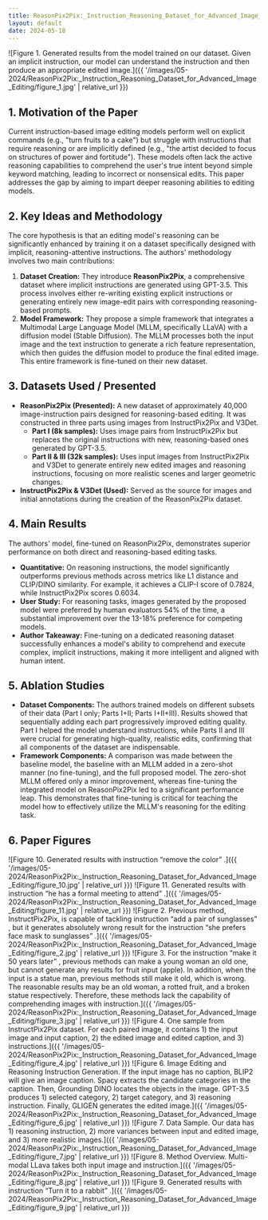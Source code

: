 ```yaml
---
title: ReasonPix2Pix:_Instruction_Reasoning_Dataset_for_Advanced_Image_Editing
layout: default
date: 2024-05-18
---
```

![Figure 1. Generated results from the model trained on our dataset. Given an implicit instruction, our model can understand the instruction and then produce an appropriate edited image.]({{ '/images/05-2024/ReasonPix2Pix:_Instruction_Reasoning_Dataset_for_Advanced_Image_Editing/figure_1.jpg' | relative_url }})
## 1. Motivation of the Paper
Current instruction-based image editing models perform well on explicit commands (e.g., "turn fruits to a cake") but struggle with instructions that require reasoning or are implicitly defined (e.g., "the artist decided to focus on structures of power and fortitude"). These models often lack the active reasoning capabilities to comprehend the user's true intent beyond simple keyword matching, leading to incorrect or nonsensical edits. This paper addresses the gap by aiming to impart deeper reasoning abilities to editing models.

## 2. Key Ideas and Methodology
The core hypothesis is that an editing model's reasoning can be significantly enhanced by training it on a dataset specifically designed with implicit, reasoning-attentive instructions. The authors' methodology involves two main contributions:
1.  **Dataset Creation:** They introduce **ReasonPix2Pix**, a comprehensive dataset where implicit instructions are generated using GPT-3.5. This process involves either re-writing existing explicit instructions or generating entirely new image-edit pairs with corresponding reasoning-based prompts.
2.  **Model Framework:** They propose a simple framework that integrates a Multimodal Large Language Model (MLLM, specifically LLaVA) with a diffusion model (Stable Diffusion). The MLLM processes both the input image and the text instruction to generate a rich feature representation, which then guides the diffusion model to produce the final edited image. This entire framework is fine-tuned on their new dataset.

## 3. Datasets Used / Presented
*   **ReasonPix2Pix (Presented):** A new dataset of approximately 40,000 image-instruction pairs designed for reasoning-based editing. It was constructed in three parts using images from InstructPix2Pix and V3Det.
    *   **Part I (8k samples):** Uses image pairs from InstructPix2Pix but replaces the original instructions with new, reasoning-based ones generated by GPT-3.5.
    *   **Part II & III (32k samples):** Uses input images from InstructPix2Pix and V3Det to generate entirely new edited images and reasoning instructions, focusing on more realistic scenes and larger geometric changes.
*   **InstructPix2Pix & V3Det (Used):** Served as the source for images and initial annotations during the creation of the ReasonPix2Pix dataset.

## 4. Main Results
The authors' model, fine-tuned on ReasonPix2Pix, demonstrates superior performance on both direct and reasoning-based editing tasks.
*   **Quantitative:** On reasoning instructions, the model significantly outperforms previous methods across metrics like L1 distance and CLIP/DINO similarity. For example, it achieves a CLIP-I score of 0.7824, while InstructPix2Pix scores 0.6034.
*   **User Study:** For reasoning tasks, images generated by the proposed model were preferred by human evaluators 54% of the time, a substantial improvement over the 13-18% preference for competing models.
*   **Author Takeaway:** Fine-tuning on a dedicated reasoning dataset successfully enhances a model's ability to comprehend and execute complex, implicit instructions, making it more intelligent and aligned with human intent.

## 5. Ablation Studies
*   **Dataset Components:** The authors trained models on different subsets of their data (Part I only; Parts I+II; Parts I+II+III). Results showed that sequentially adding each part progressively improved editing quality. Part I helped the model understand instructions, while Parts II and III were crucial for generating high-quality, realistic edits, confirming that all components of the dataset are indispensable.
*   **Framework Components:** A comparison was made between the baseline model, the baseline with an MLLM added in a zero-shot manner (no fine-tuning), and the full proposed model. The zero-shot MLLM offered only a minor improvement, whereas fine-tuning the integrated model on ReasonPix2Pix led to a significant performance leap. This demonstrates that fine-tuning is critical for teaching the model how to effectively utilize the MLLM's reasoning for the editing task.

## 6. Paper Figures
![Figure 10. Generated results with instruction “remove the color” .]({{ '/images/05-2024/ReasonPix2Pix:_Instruction_Reasoning_Dataset_for_Advanced_Image_Editing/figure_10.jpg' | relative_url }})
![Figure 11. Generated results with instruction “he has a formal meeting to attend” .]({{ '/images/05-2024/ReasonPix2Pix:_Instruction_Reasoning_Dataset_for_Advanced_Image_Editing/figure_11.jpg' | relative_url }})
![Figure 2. Previous method, InstructPix2Pix, is capable of tackling instruction “add a pair of sunglasses” , but it generates absolutely wrong result for the instruction “she prefers face mask to sunglasses” .]({{ '/images/05-2024/ReasonPix2Pix:_Instruction_Reasoning_Dataset_for_Advanced_Image_Editing/figure_2.jpg' | relative_url }})
![Figure 3. For the instruction “make it 50 years later” , previous methods can make a young woman an old one, but cannot generate any results for fruit input (apple). In addition, when the input is a statue man, previous methods still make it old, which is wrong. The reasonable results may be an old woman, a rotted fruit, and a broken statue respectively. Therefore, these methods lack the capability of comprehending images with instruction.]({{ '/images/05-2024/ReasonPix2Pix:_Instruction_Reasoning_Dataset_for_Advanced_Image_Editing/figure_3.jpg' | relative_url }})
![Figure 4. One sample from InstructPix2Pix dataset. For each paired image, it contains 1) the input image and input caption, 2) the edited image and edited caption, and 3) instructions.]({{ '/images/05-2024/ReasonPix2Pix:_Instruction_Reasoning_Dataset_for_Advanced_Image_Editing/figure_4.jpg' | relative_url }})
![Figure 6. Image Editing and Reasoning Instruction Generation. If the input image has no caption, BLIP2 will give an image caption. Spacy extracts the candidate categories in the caption. Then, Grounding DINO locates the objects in the image. GPT-3.5 produces 1) selected category, 2) target category, and 3) reasoning instruction. Finally, GLIGEN generates the edited image.]({{ '/images/05-2024/ReasonPix2Pix:_Instruction_Reasoning_Dataset_for_Advanced_Image_Editing/figure_6.jpg' | relative_url }})
![Figure 7. Data Sample. Our data has 1) reasoning instruction, 2) more variances between input and edited image, and 3) more realistic images.]({{ '/images/05-2024/ReasonPix2Pix:_Instruction_Reasoning_Dataset_for_Advanced_Image_Editing/figure_7.jpg' | relative_url }})
![Figure 8. Method Overview. Multi-modal LLava takes both input image and instruction.]({{ '/images/05-2024/ReasonPix2Pix:_Instruction_Reasoning_Dataset_for_Advanced_Image_Editing/figure_8.jpg' | relative_url }})
![Figure 9. Generated results with instruction “Turn it to a rabbit” .]({{ '/images/05-2024/ReasonPix2Pix:_Instruction_Reasoning_Dataset_for_Advanced_Image_Editing/figure_9.jpg' | relative_url }})
